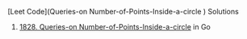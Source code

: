 [Leet Code](Queries-on Number-of-Points-Inside-a-circle
) Solutions

1. [1828. Queries-on Number-of-Points-Inside-a-circle](https://leetcode.com/problems/queries-on-number-of-points-inside-a-circle/description/) in Go
